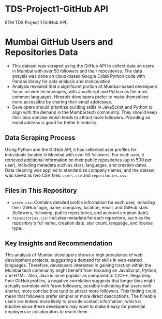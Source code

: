 # TDS-Project1-GitHub API
IITM TDS Project 1 (GitHub API)

# Mumbai GitHub Users and Repositories Data
- This dataset was scraped using the GitHub API to collect data on users in Mumbai with over 50 followers and their repositories. The data anaysis was done on cloud-based Google Colab Python code with Pandas library for data analysis and manipulation.
- Analysis revealed that a significant portion of Mumbai-based developers focus on web technologies, with JavaScript and Python as the most common languages. Hireable developers prefer to make themselves more accessible by sharing their email addresses.
- Developers should prioritize building skills in JavaScript and Python to align with the demand in the Mumbai tech community. They should keep their bios concise which tends to attract more followers. Providing an email address is good for better hireability.


## Data Scraping Process
Using Python and the GitHub API, it has collected user profiles for individuals located in Mumbai with over 50 followers. For each user, it retrieved additional information on their public repositories (up to 500 per user), including metadata such as stars, languages, and creation dates. Data cleaning was applied to standardize company names, and the dataset was saved as two CSV files: `users.csv` and `repositories.csv`.

## Files in This Repository
- `users.csv`: Contains detailed profile information for each user, including their GitHub login, name, company, location, email, and GitHub stats (followers, following, public repositories, and account creation date).
- `repositories.csv`: Includes metadata for each repository, such as the repository's full name, creation date, star count, language, and license type.
## Key Insights and Recommendation
This analysis of Mumbai developers shows a high prevalence of web development projects, suggesting a demand for skills in web-related languages. Therefore, developers interested in gaining traction within the Mumbai tech community might benefit from focusing on JavaScript, Python, and HTML. Also, Java is more popular as compared to C/C++. Regarding their GitHub profiles, a negative correlation suggests that longer bios might actually correlate with fewer followers, possibly indicating that users with shorter, more concise bios tend to attract more followers. This finding could mean that followers prefer simpler or more direct descriptions. The hireable users are indeed more likely to provide contact information, which is intuitive since these developers may want to make it easy for potential employers or collaborators to reach them.
